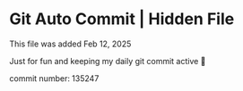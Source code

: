 # Git Auto Commit | Hidden File

This file was added Feb 12, 2025

Just for fun and keeping my daily git commit active 🤪

commit number: 135247
